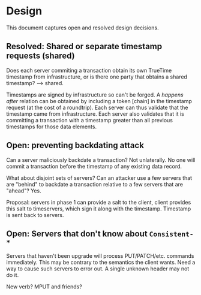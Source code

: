 # Design

This document captures open and resolved design decisions.

## Resolved: Shared or separate timestamp requests (shared)

Does each server commiting a transaction obtain its own TrueTime timestamp from infrastructure, or is there one party that obtains a shared timestamp? --> shared.

Timestamps are signed by infrastructure so can't be forged. A _happens after_ relation can be obtained by including a token \[chain\] in the timestamp request (at the cost of a roundtrip). Each server can thus validate that the timestamp came from infrastructure. Each server also validates that it is committing a transaction with a timestamp greater than all previous timestamps for those data elements.

## Open: preventing backdating attack

Can a server maliciously backdate a transaction? Not unlaterally. No one will commit a transaction before the timestamp of any existing data record.

What about disjoint sets of servers? Can an attacker use a few servers that are "behind" to backdate a transaction relative to a few servers that are "ahead"? Yes.

Proposal: servers in phase 1 can provide a salt to the client, client provides this salt to timeservers, which sign it along with the timestamp. Timestamp is sent back to servers.

## Open: Servers that don't know about `Consistent-*`

Servers that haven't been upgrade will process PUT/PATCH/etc. commands immediately. This may be contrary to the semantics the client wants. Need a way to cause such servers to error out. A single unknown header may not do it.

New verb? MPUT and friends?
